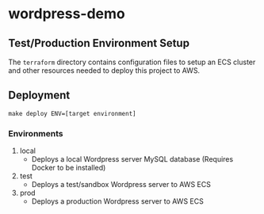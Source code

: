 # wordpress-demo

## Test/Production Environment Setup

The `terraform` directory contains configuration files to setup an ECS cluster and other resources needed to deploy this project to AWS.

## Deployment

`make deploy ENV=[target environment]`

### Environments

1. local
    - Deploys a local Wordpress server MySQL database (Requires Docker to be installed)
2. test
    - Deploys a test/sandbox Wordpress server to AWS ECS
3. prod
    - Deploys a production Wordpress server to AWS ECS